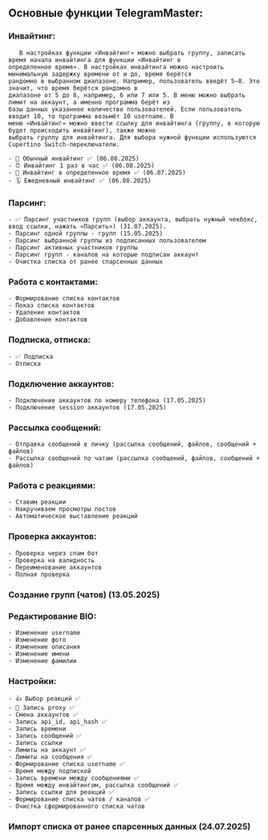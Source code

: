 <h2>Основные функции TelegramMaster:</h2>

### Инвайтинг:

       В настройках функции «Инвайтинг» можно выбрать группу, записать время начала инвайтинга для функции «Инвайтинг в 
    определенное время». В настройках инвайтинга можно настроить минимальную задержку времени от и до, время берётся 
    рандомно в выбранном диапазоне. Например, пользователь введёт 5–8. Это значит, что время берётся рандомно в 
    диапазоне от 5 до 8, например, 6 или 7 или 5. В меню можно выбрать лимит на аккаунт, а именно программа берёт из 
    базы данных указанное количество пользователей. Если пользователь вводит 10, то программа возьмёт 10 username. В 
    меню «Инвайтинг» можно ввести ссылку для инвайтинга (группу, в которую будет происходить инвайтинг), также можно 
    выбрать группу для инвайтинга. Для выбора нужной функции используются Cupertino Switch-переключатели.

    - 🔄 Обычный инвайтинг ✅ (06.08.2025)
    - ⏰ Инвайтинг 1 раз в час ✅ (06.08.2025)
    - 📅 Инвайтинг в определенное время ✅ (06.07.2025)
    - 🗓️ Ежедневный инвайтинг ✅ (06.08.2025)

### Парсинг:

    - ✅ Парсинг участников групп (выбор аккаунта, выбрать нужный чекбокс, ввод ссылки, нажать «Парсить») (31.07.2025).
    - Парсинг одной группы - групп (15.05.2025)
    - Парсинг выбранной группы из подписанных пользователем
    - Парсинг активных участников группы
    - Парсинг групп - каналов на которые подписан аккаунт
    - Очистка списка от ранее спарсенных данных

### Работа с контактами:

    - Формирование списка контактов
    - Показ списка контактов
    - Удаление контактов
    - Добавление контактов

### Подписка, отписка:

    - ✅ Подписка
    - Отписка

### Подключение аккаунтов:

    - Подключение аккаунтов по номеру телефона (17.05.2025)
    - Подключение session аккаунтов (17.05.2025)

### Рассылка сообщений:

    - Отправка сообщений в личку (рассылка сообщений, файлов, сообщений + файлов)
    - Рассылка сообщений по чатам (рассылка сообщений, файлов, сообщений + файлов)

### Работа с реакциями:

    - Ставим реакции
    - Накручиваем просмотры постов
    - Автоматическое выставление реакций

### Проверка аккаунтов:

    - Проверка через спам бот
    - Проверка на валидность
    - Переименование аккаунтов
    - Полная проверка

### Создание групп (чатов) (13.05.2025)

### Редактирование BIO:

    - Изменение username
    - Изменение фото
    - Изменение описания
    - Изменение имени
    - Изменение фамилии

### Настройки:

    - 👍 Выбор реакций ✅
    - 🔐 Запись proxy ✅
    - Смена аккаунтов ✅
    - Запись api_id, api_hash ✅
    - Запись времени
    - Запись сообщений ✅
    - Запись ссылки
    - Лимиты на аккаунт ✅
    - Лимиты на сообщения ✅
    - Формирование списка username ✅
    - Время между подпиской
    - Запись времени между сообщениями ✅
    - Время между инвайтингом, рассылка сообщений ✅
    - Запись ссылки для реакций ✅
    - Формирование списка чатов / каналов ✅
    - Очистка сформированного списка чатов

### Импорт списка от ранее спарсенных данных (24.07.2025)